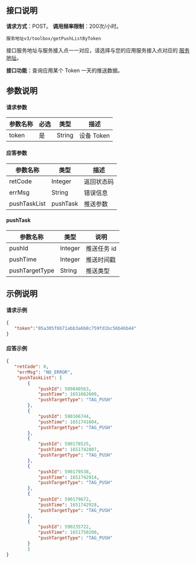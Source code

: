 ## 接口说明
**请求方式**：POST。
**调用频率限制**：200次/小时。

```plaintext
服务地址v3/toolbox/getPushListByToken
```
接口服务地址与服务接入点一一对应，请选择与您的应用服务接入点对应的 [服务地址](https://cloud.tencent.com/document/product/548/49157)。

**接口功能**：查询应用某个 Token 一天的推送数据。

## 参数说明
#### 请求参数

| 参数名称  | 必选 | 类型   | 描述                                                         |
| --------- | ---- | ------ | ------------------------------------------------------------ |
| token | 是   | String | 设备 Token |

#### 应答参数

| 参数名称                  | 类型      | 描述                                                |
| ------------------------- | --------- | --------------------------------------------------- |
| retCode                   | Integer       | 返回状态码                                         |
| errMsg                    | String    | 错误信息                                            |
| pushTaskList | pushTask  | 推送参数 |

#### pushTask

| 参数名称 | 类型   | 说明           |
| -------- | ------ | -------------- |
| pushId     | Integer |  推送任务 id       |
| pushTime   | Integer    | 推送时间戳     |
| pushTargetType    | String    | 推送类型   |


## 示例说明
#### 请求示例
    
```json
{
   "token":"05a305f6b71abb3a6b8c759fd1bc56b4bb44"
}
```
#### 应答示例
```json
{
   "retCode": 0,
    "errMsg": "NO_ERROR",
    "pushTaskList": [
        {
            "pushId": 589840563,
            "pushTime": 1651662600,
            "pushTargetType": "TAG_PUSH"
        },
        {
            "pushId": 590166744,
            "pushTime": 1651741604,
            "pushTargetType": "TAG_PUSH"
        },
        {
            "pushId": 590178525,
            "pushTime": 1651742807,
            "pushTargetType": "TAG_PUSH"
        },
        {
            "pushId": 590179538,
            "pushTime": 1651742914,
            "pushTargetType": "TAG_PUSH"
        },
        {
            "pushId": 590179672,
            "pushTime": 1651742928,
            "pushTargetType": "TAG_PUSH"
        },
        {
            "pushId": 590235722,
            "pushTime": 1651750200,
            "pushTargetType": "TAG_PUSH"
        }
        ]
}
```
